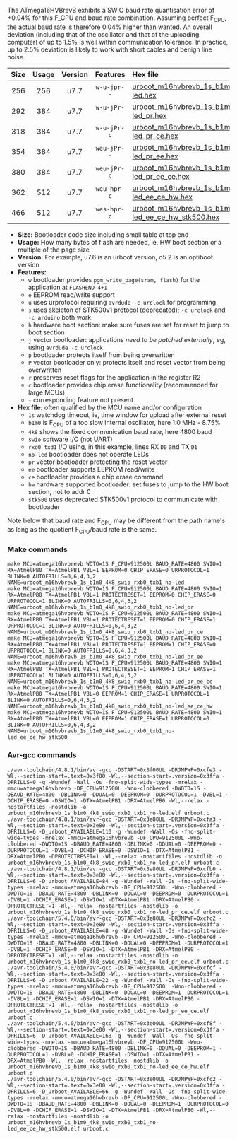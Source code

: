The ATmega16HVBrevB exhibits a SWIO baud rate quantisation error of +0.04% for this F_CPU and baud rate combination. Assuming perfect F<sub>CPU</sub>, the actual baud rate is therefore 0.04% higher than wanted. An overall deviation (including that of the oscillator and that of the uploading computer) of up to 1.5% is well within communication tolerance. In practice, up to 2.5% deviation is likely to work with short cables and benign line noise.

|Size|Usage|Version|Features|Hex file|
|:-:|:-:|:-:|:-:|:--|
|256|256|u7.7|`w-u-jpr--`|[urboot_m16hvbrevb_1s_b1m0_4k8_swio_rxb0_txb1_no-led.hex](https://raw.githubusercontent.com/stefanrueger/urboot.hex/main/mcus/atmega16hvbrevb/watchdog_1_s/internal_oscillator_b-8.75%25/%2B1m000000_hz/%2B%2B%2B4k8_baud/swio_rxb0_txb1/no-led/urboot_m16hvbrevb_1s_b1m0_4k8_swio_rxb0_txb1_no-led.hex)|
|292|384|u7.7|`w-u-jPr--`|[urboot_m16hvbrevb_1s_b1m0_4k8_swio_rxb0_txb1_no-led_pr.hex](https://raw.githubusercontent.com/stefanrueger/urboot.hex/main/mcus/atmega16hvbrevb/watchdog_1_s/internal_oscillator_b-8.75%25/%2B1m000000_hz/%2B%2B%2B4k8_baud/swio_rxb0_txb1/no-led/urboot_m16hvbrevb_1s_b1m0_4k8_swio_rxb0_txb1_no-led_pr.hex)|
|318|384|u7.7|`w-u-jPr-c`|[urboot_m16hvbrevb_1s_b1m0_4k8_swio_rxb0_txb1_no-led_pr_ce.hex](https://raw.githubusercontent.com/stefanrueger/urboot.hex/main/mcus/atmega16hvbrevb/watchdog_1_s/internal_oscillator_b-8.75%25/%2B1m000000_hz/%2B%2B%2B4k8_baud/swio_rxb0_txb1/no-led/urboot_m16hvbrevb_1s_b1m0_4k8_swio_rxb0_txb1_no-led_pr_ce.hex)|
|354|384|u7.7|`weu-jPr--`|[urboot_m16hvbrevb_1s_b1m0_4k8_swio_rxb0_txb1_no-led_pr_ee.hex](https://raw.githubusercontent.com/stefanrueger/urboot.hex/main/mcus/atmega16hvbrevb/watchdog_1_s/internal_oscillator_b-8.75%25/%2B1m000000_hz/%2B%2B%2B4k8_baud/swio_rxb0_txb1/no-led/urboot_m16hvbrevb_1s_b1m0_4k8_swio_rxb0_txb1_no-led_pr_ee.hex)|
|380|384|u7.7|`weu-jPr-c`|[urboot_m16hvbrevb_1s_b1m0_4k8_swio_rxb0_txb1_no-led_pr_ee_ce.hex](https://raw.githubusercontent.com/stefanrueger/urboot.hex/main/mcus/atmega16hvbrevb/watchdog_1_s/internal_oscillator_b-8.75%25/%2B1m000000_hz/%2B%2B%2B4k8_baud/swio_rxb0_txb1/no-led/urboot_m16hvbrevb_1s_b1m0_4k8_swio_rxb0_txb1_no-led_pr_ee_ce.hex)|
|362|512|u7.7|`weu-hpr-c`|[urboot_m16hvbrevb_1s_b1m0_4k8_swio_rxb0_txb1_no-led_ee_ce_hw.hex](https://raw.githubusercontent.com/stefanrueger/urboot.hex/main/mcus/atmega16hvbrevb/watchdog_1_s/internal_oscillator_b-8.75%25/%2B1m000000_hz/%2B%2B%2B4k8_baud/swio_rxb0_txb1/no-led/urboot_m16hvbrevb_1s_b1m0_4k8_swio_rxb0_txb1_no-led_ee_ce_hw.hex)|
|466|512|u7.7|`wes-hpr-c`|[urboot_m16hvbrevb_1s_b1m0_4k8_swio_rxb0_txb1_no-led_ee_ce_hw_stk500.hex](https://raw.githubusercontent.com/stefanrueger/urboot.hex/main/mcus/atmega16hvbrevb/watchdog_1_s/internal_oscillator_b-8.75%25/%2B1m000000_hz/%2B%2B%2B4k8_baud/swio_rxb0_txb1/no-led/urboot_m16hvbrevb_1s_b1m0_4k8_swio_rxb0_txb1_no-led_ee_ce_hw_stk500.hex)|

- **Size:** Bootloader code size including small table at top end
- **Usage:** How many bytes of flash are needed, ie, HW boot section or a multiple of the page size
- **Version:** For example, u7.6 is an urboot version, o5.2 is an optiboot version
- **Features:**
  + `w` bootloader provides `pgm_write_page(sram, flash)` for the application at `FLASHEND-4+1`
  + `e` EEPROM read/write support
  + `u` uses urprotocol requiring `avrdude -c urclock` for programming
  + `s` uses skeleton of STK500v1 protocol (deprecated); `-c urclock` and `-c arduino` both work
  + `h` hardware boot section: make sure fuses are set for reset to jump to boot section
  + `j` vector bootloader: applications *need to be patched externally*, eg, using `avrdude -c urclock`
  + `p` bootloader protects itself from being overwritten
  + `P` vector bootloader only: protects itself and reset vector from being overwritten
  + `r` preserves reset flags for the application in the register R2
  + `c` bootloader provides chip erase functionality (recommended for large MCUs)
  + `-` corresponding feature not present
- **Hex file:** often qualified by the MCU name and/or configuration
  + `1s` watchdog timeout, ie, time window for upload after external reset
  + `b1m0` is F<sub>CPU</sub> of a too slow internal oscillator, here 1.0 MHz - 8.75%
  + `4k8` shows the fixed communication baud rate, here 4800 baud
  + `swio` software I/O (not UART)
  + `rxd0 txd1` I/O using, in this example, lines RX `D0` and TX `D1`
  + `no-led` bootloader does not operate LEDs
  + `pr` vector bootloader protecting the reset vector
  + `ee` bootloader supports EEPROM read/write
  + `ce` bootloader provides a chip erase command
  + `hw` hardware supported bootloader: set fuses to jump to the HW boot section, not to addr 0
  + `stk500` uses deprecated STK500v1 protocol to communicate with bootloader


Note below that baud rate and F<sub>CPU</sub> may be different from the path name's as long as the quotient F<sub>CPU</sub>/baud rate is the same.

### Make commands
```
make MCU=atmega16hvbrevb WDTO=1S F_CPU=912500L BAUD_RATE=4800 SWIO=1 RX=AtmelPB0 TX=AtmelPB1 VBL=1 EEPROM=0 CHIP_ERASE=0 URPROTOCOL=1 BLINK=0 AUTOFRILLS=0,6,4,3,2 NAME=urboot_m16hvbrevb_1s_b1m0_4k8_swio_rxb0_txb1_no-led
make MCU=atmega16hvbrevb WDTO=1S F_CPU=912500L BAUD_RATE=4800 SWIO=1 RX=AtmelPB0 TX=AtmelPB1 VBL=1 PROTECTRESET=1 EEPROM=0 CHIP_ERASE=0 URPROTOCOL=1 BLINK=0 AUTOFRILLS=0,6,4,3,2 NAME=urboot_m16hvbrevb_1s_b1m0_4k8_swio_rxb0_txb1_no-led_pr
make MCU=atmega16hvbrevb WDTO=1S F_CPU=912500L BAUD_RATE=4800 SWIO=1 RX=AtmelPB0 TX=AtmelPB1 VBL=1 PROTECTRESET=1 EEPROM=0 CHIP_ERASE=1 URPROTOCOL=1 BLINK=0 AUTOFRILLS=0,6,4,3,2 NAME=urboot_m16hvbrevb_1s_b1m0_4k8_swio_rxb0_txb1_no-led_pr_ce
make MCU=atmega16hvbrevb WDTO=1S F_CPU=912500L BAUD_RATE=4800 SWIO=1 RX=AtmelPB0 TX=AtmelPB1 VBL=1 PROTECTRESET=1 EEPROM=1 CHIP_ERASE=0 URPROTOCOL=1 BLINK=0 AUTOFRILLS=0,6,4,3,2 NAME=urboot_m16hvbrevb_1s_b1m0_4k8_swio_rxb0_txb1_no-led_pr_ee
make MCU=atmega16hvbrevb WDTO=1S F_CPU=912500L BAUD_RATE=4800 SWIO=1 RX=AtmelPB0 TX=AtmelPB1 VBL=1 PROTECTRESET=1 EEPROM=1 CHIP_ERASE=1 URPROTOCOL=1 BLINK=0 AUTOFRILLS=0,6,4,3,2 NAME=urboot_m16hvbrevb_1s_b1m0_4k8_swio_rxb0_txb1_no-led_pr_ee_ce
make MCU=atmega16hvbrevb WDTO=1S F_CPU=912500L BAUD_RATE=4800 SWIO=1 RX=AtmelPB0 TX=AtmelPB1 VBL=0 EEPROM=1 CHIP_ERASE=1 URPROTOCOL=1 BLINK=0 AUTOFRILLS=0,6,4,3,2 NAME=urboot_m16hvbrevb_1s_b1m0_4k8_swio_rxb0_txb1_no-led_ee_ce_hw
make MCU=atmega16hvbrevb WDTO=1S F_CPU=912500L BAUD_RATE=4800 SWIO=1 RX=AtmelPB0 TX=AtmelPB1 VBL=0 EEPROM=1 CHIP_ERASE=1 URPROTOCOL=0 BLINK=0 AUTOFRILLS=0,6,4,3,2 NAME=urboot_m16hvbrevb_1s_b1m0_4k8_swio_rxb0_txb1_no-led_ee_ce_hw_stk500
```

### Avr-gcc commands
```
./avr-toolchain/4.8.1/bin/avr-gcc -DSTART=0x3f00UL -DRJMPWP=0xcfe3 -Wl,--section-start=.text=0x3f00 -Wl,--section-start=.version=0x3ffa -DFRILLS=0 -g -Wundef -Wall -Os -fno-split-wide-types -mrelax -mmcu=atmega16hvbrevb -DF_CPU=912500L -Wno-clobbered -DWDTO=1S -DBAUD_RATE=4800 -DBLINK=0 -DDUAL=0 -DEEPROM=0 -DURPROTOCOL=1 -DVBL=1 -DCHIP_ERASE=0 -DSWIO=1 -DTX=AtmelPB1 -DRX=AtmelPB0 -Wl,--relax -nostartfiles -nostdlib -o urboot_m16hvbrevb_1s_b1m0_4k8_swio_rxb0_txb1_no-led.elf urboot.c
./avr-toolchain/4.8.1/bin/avr-gcc -DSTART=0x3e80UL -DRJMPWP=0xcfa3 -Wl,--section-start=.text=0x3e80 -Wl,--section-start=.version=0x3ffa -DFRILLS=6 -D_urboot_AVAILABLE=110 -g -Wundef -Wall -Os -fno-split-wide-types -mrelax -mmcu=atmega16hvbrevb -DF_CPU=912500L -Wno-clobbered -DWDTO=1S -DBAUD_RATE=4800 -DBLINK=0 -DDUAL=0 -DEEPROM=0 -DURPROTOCOL=1 -DVBL=1 -DCHIP_ERASE=0 -DSWIO=1 -DTX=AtmelPB1 -DRX=AtmelPB0 -DPROTECTRESET=1 -Wl,--relax -nostartfiles -nostdlib -o urboot_m16hvbrevb_1s_b1m0_4k8_swio_rxb0_txb1_no-led_pr.elf urboot.c
./avr-toolchain/4.8.1/bin/avr-gcc -DSTART=0x3e80UL -DRJMPWP=0xcfb0 -Wl,--section-start=.text=0x3e80 -Wl,--section-start=.version=0x3ffa -DFRILLS=6 -D_urboot_AVAILABLE=84 -g -Wundef -Wall -Os -fno-split-wide-types -mrelax -mmcu=atmega16hvbrevb -DF_CPU=912500L -Wno-clobbered -DWDTO=1S -DBAUD_RATE=4800 -DBLINK=0 -DDUAL=0 -DEEPROM=0 -DURPROTOCOL=1 -DVBL=1 -DCHIP_ERASE=1 -DSWIO=1 -DTX=AtmelPB1 -DRX=AtmelPB0 -DPROTECTRESET=1 -Wl,--relax -nostartfiles -nostdlib -o urboot_m16hvbrevb_1s_b1m0_4k8_swio_rxb0_txb1_no-led_pr_ce.elf urboot.c
./avr-toolchain/5.4.0/bin/avr-gcc -DSTART=0x3e80UL -DRJMPWP=0xcfc2 -Wl,--section-start=.text=0x3e80 -Wl,--section-start=.version=0x3ffa -DFRILLS=6 -D_urboot_AVAILABLE=48 -g -Wundef -Wall -Os -fno-split-wide-types -mrelax -mmcu=atmega16hvbrevb -DF_CPU=912500L -Wno-clobbered -DWDTO=1S -DBAUD_RATE=4800 -DBLINK=0 -DDUAL=0 -DEEPROM=1 -DURPROTOCOL=1 -DVBL=1 -DCHIP_ERASE=0 -DSWIO=1 -DTX=AtmelPB1 -DRX=AtmelPB0 -DPROTECTRESET=1 -Wl,--relax -nostartfiles -nostdlib -o urboot_m16hvbrevb_1s_b1m0_4k8_swio_rxb0_txb1_no-led_pr_ee.elf urboot.c
./avr-toolchain/5.4.0/bin/avr-gcc -DSTART=0x3e80UL -DRJMPWP=0xcfcf -Wl,--section-start=.text=0x3e80 -Wl,--section-start=.version=0x3ffa -DFRILLS=6 -D_urboot_AVAILABLE=22 -g -Wundef -Wall -Os -fno-split-wide-types -mrelax -mmcu=atmega16hvbrevb -DF_CPU=912500L -Wno-clobbered -DWDTO=1S -DBAUD_RATE=4800 -DBLINK=0 -DDUAL=0 -DEEPROM=1 -DURPROTOCOL=1 -DVBL=1 -DCHIP_ERASE=1 -DSWIO=1 -DTX=AtmelPB1 -DRX=AtmelPB0 -DPROTECTRESET=1 -Wl,--relax -nostartfiles -nostdlib -o urboot_m16hvbrevb_1s_b1m0_4k8_swio_rxb0_txb1_no-led_pr_ee_ce.elf urboot.c
./avr-toolchain/5.4.0/bin/avr-gcc -DSTART=0x3e00UL -DRJMPWP=0xcf8f -Wl,--section-start=.text=0x3e00 -Wl,--section-start=.version=0x3ffa -DFRILLS=6 -D_urboot_AVAILABLE=168 -g -Wundef -Wall -Os -fno-split-wide-types -mrelax -mmcu=atmega16hvbrevb -DF_CPU=912500L -Wno-clobbered -DWDTO=1S -DBAUD_RATE=4800 -DBLINK=0 -DDUAL=0 -DEEPROM=1 -DURPROTOCOL=1 -DVBL=0 -DCHIP_ERASE=1 -DSWIO=1 -DTX=AtmelPB1 -DRX=AtmelPB0 -Wl,--relax -nostartfiles -nostdlib -o urboot_m16hvbrevb_1s_b1m0_4k8_swio_rxb0_txb1_no-led_ee_ce_hw.elf urboot.c
./avr-toolchain/5.4.0/bin/avr-gcc -DSTART=0x3e00UL -DRJMPWP=0xcfc2 -Wl,--section-start=.text=0x3e00 -Wl,--section-start=.version=0x3ffa -DFRILLS=6 -D_urboot_AVAILABLE=66 -g -Wundef -Wall -Os -fno-split-wide-types -mrelax -mmcu=atmega16hvbrevb -DF_CPU=912500L -Wno-clobbered -DWDTO=1S -DBAUD_RATE=4800 -DBLINK=0 -DDUAL=0 -DEEPROM=1 -DURPROTOCOL=0 -DVBL=0 -DCHIP_ERASE=1 -DSWIO=1 -DTX=AtmelPB1 -DRX=AtmelPB0 -Wl,--relax -nostartfiles -nostdlib -o urboot_m16hvbrevb_1s_b1m0_4k8_swio_rxb0_txb1_no-led_ee_ce_hw_stk500.elf urboot.c
```

